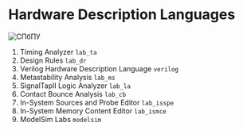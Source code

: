 # Hardware Description Languages

![СПбПУ](http://www.spbstu.ru/university/organizational-documents/corporate-identity/identity-files/logo_main_en.png)

1. Timing Analyzer `lab_ta`
2. Design Rules `lab_dr`
3. Verilog Hardware Description Language `verilog`
4. Metastability Analysis `lab_ms`
5. SignalTapII Logic Analyzer `lab_la`
6. Contact Bounce Analysis `lab_cb`
7. In-System Sources and Probe Editor `lab_isspe`
8. In-System Memory Content Editor `lab_ismce`
9. ModelSim Labs `modelsim`